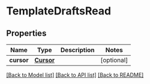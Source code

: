 # TemplateDraftsRead

## Properties
Name | Type | Description | Notes
------------ | ------------- | ------------- | -------------
**cursor** | [**Cursor**](Cursor.md) |  | [optional] 

[[Back to Model list]](../README.md#documentation-for-models) [[Back to API list]](../README.md#documentation-for-api-endpoints) [[Back to README]](../README.md)


